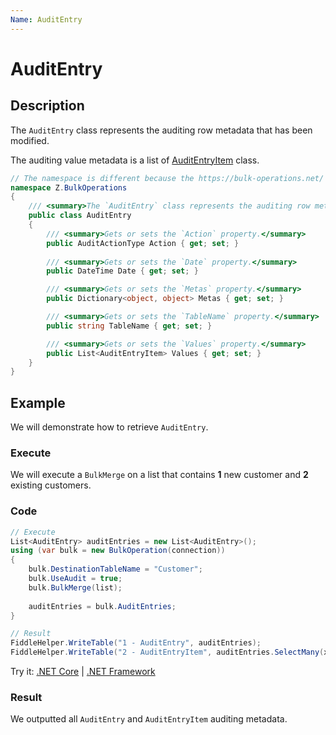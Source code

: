 ```yaml
---
Name: AuditEntry
---
```


# AuditEntry

## Description

The `AuditEntry` class represents the auditing row metadata that has been modified.

The auditing value metadata is a list of [AuditEntryItem](audit-entry-item.md) class.

```csharp
// The namespace is different because the https://bulk-operations.net/ library is used under the hood.
namespace Z.BulkOperations
{
    /// <summary>The `AuditEntry` class represents the auditing row metadata that has been modified. The auditing value metadata is a list of [AuditEntryItem](audit-entry-item.md) class.</summary>
    public class AuditEntry
    {
        /// <summary>Gets or sets the `Action` property.</summary>
        public AuditActionType Action { get; set; }
        
        /// <summary>Gets or sets the `Date` property.</summary>
        public DateTime Date { get; set; }

        /// <summary>Gets or sets the `Metas` property.</summary>
        public Dictionary<object, object> Metas { get; set; }

        /// <summary>Gets or sets the `TableName` property.</summary>
        public string TableName { get; set; }

        /// <summary>Gets or sets the `Values` property.</summary>
        public List<AuditEntryItem> Values { get; set; }
    }
}
```

## Example

We will demonstrate how to retrieve `AuditEntry`.

### Execute

We will execute a `BulkMerge` on a list that contains **1** new customer and **2** existing customers.

### Code

```csharp
// Execute
List<AuditEntry> auditEntries = new List<AuditEntry>();
using (var bulk = new BulkOperation(connection))
{
    bulk.DestinationTableName = "Customer";
    bulk.UseAudit = true;
    bulk.BulkMerge(list);
            
    auditEntries = bulk.AuditEntries;
}

// Result
FiddleHelper.WriteTable("1 - AuditEntry", auditEntries);
FiddleHelper.WriteTable("2 - AuditEntryItem", auditEntries.SelectMany(x => x.Values));
```

Try it: [.NET Core](https://dotnetfiddle.net/jaPfEd) | [.NET Framework](https://dotnetfiddle.net/RW1Ytp)

### Result

We outputted all `AuditEntry` and `AuditEntryItem` auditing metadata.
